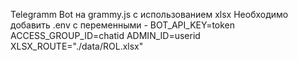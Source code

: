 Telegramm Bot на grammy.js с использованием xlsx
Необходимо добавить .env с переменными -
BOT_API_KEY=token
ACCESS_GROUP_ID=chatid
ADMIN_ID=userid
XLSX_ROUTE="./data/ROL.xlsx"
